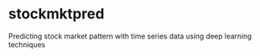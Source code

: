 # stockmktpred
Predicting stock market pattern with time series data using deep learning techniques
